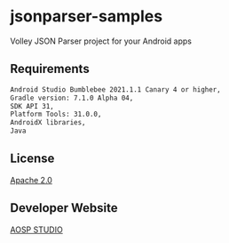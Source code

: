 # jsonparser-samples
 Volley JSON Parser project for your Android apps

## Requirements
```bash
Android Studio Bumblebee 2021.1.1 Canary 4 or higher,
Gradle version: 7.1.0 Alpha 04,
SDK API 31,
Platform Tools: 31.0.0,
AndroidX libraries,
Java
```

## License
[Apache 2.0](https://github.com/aospstudio/jsonparser-samples/blob/main/LICENSE)

## Developer Website
[AOSP STUDIO](https://aospstudio.com)
